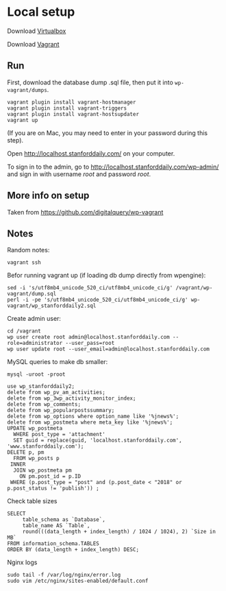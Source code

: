 # Local setup
Download [Virtualbox](https://www.virtualbox.org/wiki/Downloads)

Download [Vagrant](https://www.vagrantup.com/downloads.html) 

## Run

First, download the database dump .sql file, then put it into `wp-vagrant/dumps`.

```
vagrant plugin install vagrant-hostmanager
vagrant plugin install vagrant-triggers
vagrant plugin install vagrant-hostsupdater
vagrant up
```
(If you are on Mac, you may need to enter in your password during this step).

Open http://localhost.stanforddaily.com/ on your computer.

To sign in to the admin, go to http://localhost.stanforddaily.com/wp-admin/ and sign in with username *root* and password *root*.

## More info on setup
Taken from https://github.com/digitalquery/wp-vagrant

## Notes
Random notes:

```
vagrant ssh
```

Befor running vagrant up (if loading db dump directly from wpengine):
```
sed -i 's/utf8mb4_unicode_520_ci/utf8mb4_unicode_ci/g' /vagrant/wp-vagrant/dump.sql
perl -i -pe 's/utf8mb4_unicode_520_ci/utf8mb4_unicode_ci/g' wp-vagrant/wp_stanforddaily2.sql
```

Create admin user:

```
cd /vagrant
wp user create root admin@localhost.stanforddaily.com --role=administrator --user_pass=root
wp user update root --user_email=admin@localhost.stanforddaily.com
```

MySQL queries to make db smaller:
```
mysql -uroot -proot

use wp_stanforddaily2;
delete from wp_pv_am_activities;
delete from wp_3wp_activity_monitor_index;
delete from wp_comments;
delete from wp_popularpostssummary;
delete from wp_options where option_name like '%jnews%';
delete from wp_postmeta where meta_key like '%jnews%';
UPDATE wp_postmeta
  WHERE post_type = 'attachment'
  SET guid = replace(guid, 'localhost.stanforddaily.com', 'www.stanforddaily.com');
DELETE p, pm
  FROM wp_posts p
 INNER 
  JOIN wp_postmeta pm
    ON pm.post_id = p.ID
 WHERE (p.post_type = "post" and (p.post_date < "2018" or p.post_status != 'publish')) ;
```

Check table sizes
```
SELECT 
     table_schema as `Database`, 
     table_name AS `Table`, 
     round(((data_length + index_length) / 1024 / 1024), 2) `Size in MB` 
FROM information_schema.TABLES 
ORDER BY (data_length + index_length) DESC;
```

Nginx logs
```
sudo tail -f /var/log/nginx/error.log
sudo vim /etc/nginx/sites-enabled/default.conf
```
